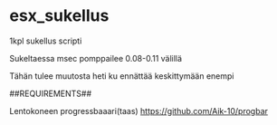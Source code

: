 # esx_sukellus
1kpl sukellus scripti


Sukeltaessa msec pomppailee 0.08-0.11 välillä

Tähän tulee muutosta heti ku ennättää keskittymään enempi


##REQUIREMENTS##

Lentokoneen progressbaaari(taas) https://github.com/Aik-10/progbar
